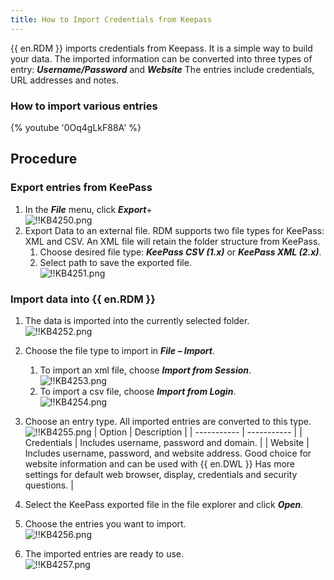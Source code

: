 ```yaml
---
title: How to Import Credentials from Keepass
---
```

{{ en.RDM }} imports credentials from Keepass. It is a simple way to build your data. The imported information can be converted into three types of entry: ***Username/Password*** and ***Website*** The entries include credentials, URL addresses and notes.

### How to import various entries
{% youtube '0Oq4gLkF88A' %}  

## Procedure

### Export entries from KeePass

1. In the ***File*** menu, click ***Export***+  
![!!KB4250.png](/img/en/kb/KB4250.png)
1. Export Data to an external file. RDM supports two file types for KeePass: XML and CSV. An XML file will retain the folder structure from KeePass.  
   1. Choose desired file type: ***KeePass CSV (1.x)*** or ***KeePass XML (2.x)***.
   1. Select path to save the exported file.  
      ![!!KB4251.png](/img/en/kb/KB4251.png)

### Import data into {{ en.RDM }}

1. The data is imported into the currently selected folder.  
![!!KB4252.png](/img/en/kb/KB4252.png)
1. Choose the file type to import in ***File – Import***.
   1. To import an xml file, choose ***Import from Session***.  
      ![!!KB4253.png](/img/en/kb/KB4253.png)
   1. To import a csv file, choose ***Import from Login***.  
      ![!!KB4254.png](/img/en/kb/KB4254.png)
1. Choose an entry type. All imported entries are converted to this type.  
   ![!!KB4255.png](/img/en/kb/KB4255.png)
   | Option      | Description |
   | ----------- | ----------- |
   | Credentials | Includes username, password and domain. |
   | Website     | Includes username, password, and website address. Good choice for website information and can be used with {{ en.DWL }} Has more settings for default web browser, display, credentials and security questions. |

1. Select the KeePass exported file in the file explorer and click ***Open***.
1. Choose the entries you want to import.  
![!!KB4256.png](/img/en/kb/KB4256.png)
1. The imported entries are ready to use.  
![!!KB4257.png](/img/en/kb/KB4257.png)
